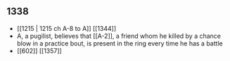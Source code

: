 ## 1338
- [[1215 | 1215 ch A-8 to A]] [[1344]] 
- A, a pugilist, believes that [[A-2]], a friend whom he killed by a chance blow in a practice bout, is present in the ring every time he has a battle
- [[602]] [[1357]] 

